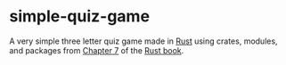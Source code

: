 # simple-quiz-game
A very simple three letter quiz game made in [Rust](https://www.rust-lang.org/) using crates, modules, and packages from [Chapter 7](https://doc.rust-lang.org/book/ch07-00-managing-growing-projects-with-packages-crates-and-modules.html) of the [Rust book](https://doc.rust-lang.org/book/).
